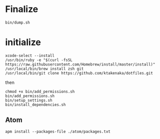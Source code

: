 # Finalize
```
bin/dump.sh
```

# initialize
```
xcode-select --install
/usr/bin/ruby -e "$(curl -fsSL https://raw.githubusercontent.com/Homebrew/install/master/install)"
/usr/local/bin/brew install zsh git
/usr/local/bin/git clone https://github.com/ktakenaka/dotfiles.git
```

then
```
chmod +x bin/add_permissions.sh
bin/add_permissions.sh
bin/setup_settings.sh
bin/install_dependencies.sh
```

## Atom
```
apm install --packages-file ./atom/packages.txt
```
